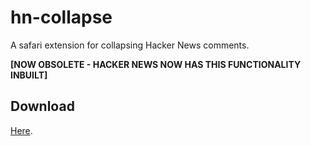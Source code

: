 # hn-collapse
A safari extension for collapsing Hacker News comments.

**[NOW OBSOLETE - HACKER NEWS NOW HAS THIS FUNCTIONALITY INBUILT]**

## Download

[Here](https://github.com/sam-marsh/hn-collapse/raw/master/hn-collapse.safariextz).
